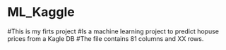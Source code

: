 # ML_Kaggle
#This is my firts project
#Is a machine learning project to predict hopuse prices from a Kagle DB
#The file contains 81 columns and XX rows. 
